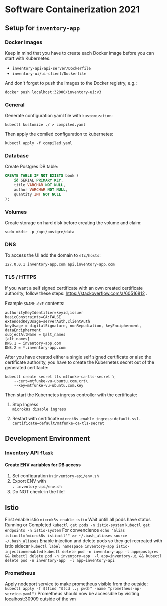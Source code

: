 # Software Containerization 2021

## Setup for `inventory-app`

### Docker Images
Keep in mind that you have to create each Docker image before you can start with Kubernetes.

* `inventory-api/api-server/Dockerfile`
* `inventory-ui/ui-client/Dockerfile`

And don't forget to push the Images to the Docker registry, e.g.:

`docker push localhost:32000/inventory-ui:v3`

### General
Generate configuration yaml file with `kustomization`:

`kubectl kustomize ./ > compiled.yaml`

Then apply the comiled configuration to kubernetes:

`kubectl apply -f compiled.yaml`

### Database
Create Postgres DB table:

```sql
CREATE TABLE IF NOT EXISTS book (
    id SERIAL PRIMARY KEY,
    title VARCHAR NOT NULL,
    author VARCHAR NOT NULL,
    quantity INT NOT NULL
);
```

### Volumes
Create storage on hard disk before creating the volume and claim:

`sudo mkdir -p /opt/postgre/data`

### DNS
To access the UI add the domain to `etc/hosts`:

```
127.0.0.1 inventory-app.com api.inventory-app.com
```

### TLS / HTTPS
If you want a self signed certificate with an own created certificate authority, follow these steps: https://stackoverflow.com/a/60516812 .

Example `$NAME.ext` contents:

```
authorityKeyIdentifier=keyid,issuer
basicConstraints=CA:FALSE
extendedKeyUsage=serverAuth,clientAuth
keyUsage = digitalSignature, nonRepudiation, keyEncipherment, dataEncipherment
subjectAltName = @alt_names
[alt_names]
DNS.1 = inventory-app.com
DNS.2 = *.inventory-app.com
```


After you have created either a single self signed certificate or also the certificate authority, you have to create the Kubernetes secret out of the generated certifacte:

```
kubectl create secret tls mtfunke-ca-tls-secret \
    --cert=mtfunke-vu-ubuntu.com.crt\
    --key=mtfunke-vu-ubuntu.com.key
```

Then start the Kubernetes ingress controller with the certificate:

1. Stop Ingress  
`microk8s disable ingress`

1. Restart with certificate
`microk8s enable ingress:default-ssl-certificate=default/mtfunke-ca-tls-secret`


## Development Environment

### Inventory API `flask`
#### Create ENV variables for DB access
1. Set configuration in `inventory-api/env.sh`
1. Export ENV with  
`. inventory-api/env.sh`
1. Do NOT check-in the file!

## Istio
  First enable istio
  `microk8s enable istio`
  Wait untill all pods have status Running or Completed
  `kubectl get pods -n istio-system`
  `kubectl get endpoints -n istio-system`
  For convencience
  `echo "alias istioctl='microk8s istioctl'" >> ~/.bash_aliases`
  `source ~/.bash_aliases`
  Enable injection and delete pods so they get recreated with istio sidecar
  `kubectl label namespace inventory-app istio-injection=enabled`
  `kubectl delete pod -n inventory-app -l app=postgres && kubectl delete pod -n inventory-app  -l app=inventory-ui && kubectl delete pod -n inventory-app  -l app=inventory-api`
### Prometheus
  Apply nodeport service to make prometheus visible from the outside:
  `kubectl apply -f $(find "$(cd ..; pwd)" -name "prometheus-np-service.yaml")`
  Prometheus should now be accessible by visiting localhost:30909 outside of the vm
